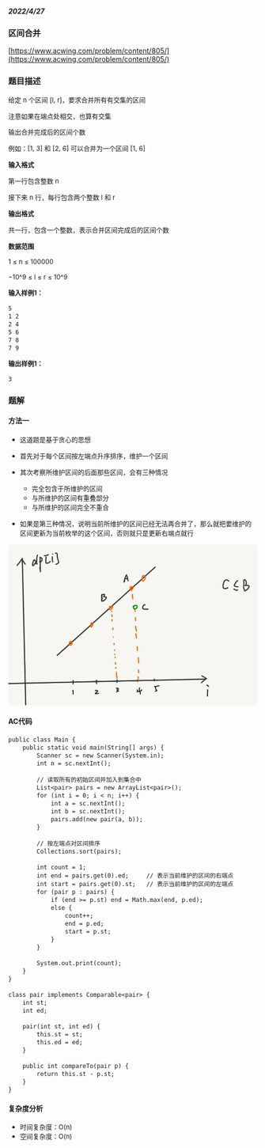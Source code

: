 ##### 2022/4/27

### 区间合并

[https://www.acwing.com/problem/content/805/](https://www.acwing.com/problem/content/805/)

### 题目描述

<font size=2> 给定 n 个区间 [l, r]，要求合并所有有交集的区间

注意如果在端点处相交，也算有交集

输出合并完成后的区间个数

例如：[1, 3] 和 [2, 6] 可以合并为一个区间 [1, 6]</font>

<font size=2> **输入格式**

第一行包含整数 n

接下来 n 行，每行包含两个整数 l 和 r</font>

<font size=2> **输出格式**

共一行，包含一个整数，表示合并区间完成后的区间个数</font>

<font size=2> **数据范围**

1 ≤ n ≤ 100000

−10^9 ≤ l ≤ r ≤ 10^9
</font>

<font size=2> **输入样例1：**</font>

```
5
1 2
2 4
5 6
7 8
7 9
```

<font size=2> **输出样例1：**</font>

```
3
```

### 题解

#### 方法一

- <font size=2>这道题是基于贪心的思想</font>
- <font size=2>首先对于每个区间按左端点升序排序，维护一个区间</font>
- <font size=2>其次考察所维护区间的后面那些区间，会有三种情况</font>

  - <font size=2>完全包含于所维护的区间</font>
  - <font size=2>与所维护的区间有重叠部分</font>
  - <font size=2>与所维护的区间完全不重合</font>

- <font size=2>如果是第三种情况，说明当前所维护的区间已经无法再合并了，那么就把要维护的区间更新为当前枚举的这个区间，否则就只是更新右端点就行</font>

![hh](https://github.com/kunkun166/Algorithm-records/blob/main/%E6%8F%92%E5%9B%BE/01.jpg?raw=true)

#### AC代码

```
public class Main {
    public static void main(String[] args) {
        Scanner sc = new Scanner(System.in);
        int n = sc.nextInt();
        
        // 读取所有的初始区间并加入到集合中
        List<pair> pairs = new ArrayList<pair>();
        for (int i = 0; i < n; i++) {
            int a = sc.nextInt();
            int b = sc.nextInt();
            pairs.add(new pair(a, b));
        }
        
        // 按左端点对区间排序
        Collections.sort(pairs);
        
        int count = 1;
        int end = pairs.get(0).ed;     // 表示当前维护的区间的右端点
        int start = pairs.get(0).st;   // 表示当前维护的区间的左端点
        for (pair p : pairs) {
            if (end >= p.st) end = Math.max(end, p.ed);
            else {
                count++;
                end = p.ed;
                start = p.st;
            }
        }
        
        System.out.print(count);
    }
}

class pair implements Comparable<pair> {
    int st;
    int ed;
    
    pair(int st, int ed) {
        this.st = st;
        this.ed = ed;
    }
    
    public int compareTo(pair p) {
        return this.st - p.st;
    }
}
```

#### 复杂度分析

- <font size=2>时间复杂度：O(n)</font>
- <font size=2>空间复杂度：O(n)</font>
